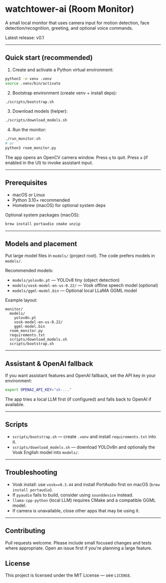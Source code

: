 # watchtower-ai (Room Monitor)

A small local monitor that uses camera input for motion detection, face detection/recognition, greeting, and optional voice commands.

Latest release: v0.1

---

## Quick start (recommended)

1. Create and activate a Python virtual environment:

```bash
python3 -m venv .venv
source .venv/bin/activate
```

2. Bootstrap environment (create venv + install deps):

```bash
./scripts/bootstrap.sh
```

3. Download models (helper):

```bash
./scripts/download_models.sh
```

4. Run the monitor:

```bash
./run_monitor.sh
# or
python3 room_monitor.py
```

The app opens an OpenCV camera window. Press `q` to quit. Press `a` (if enabled in the UI) to invoke assistant input.

---

## Prerequisites

- macOS or Linux
- Python 3.10+ recommended
- Homebrew (macOS) for optional system deps

Optional system packages (macOS):

```bash
brew install portaudio cmake unzip
```

---

## Models and placement

Put large model files in `models/` (project root). The code prefers models in `models/`.

Recommended models:

- `models/yolov8n.pt` — YOLOv8 tiny (object detection)
- `models/vosk-model-en-us-0.22/` — Vosk offline speech model (optional)
- `models/ggml-model.bin` — Optional local LLaMA GGML model

Example layout:

```
monitor/
  models/
    yolov8n.pt
    vosk-model-en-us-0.22/
    ggml-model.bin
  room_monitor.py
  requirements.txt
  scripts/download_models.sh
  scripts/bootstrap.sh
```

---

## Assistant & OpenAI fallback

If you want assistant features and OpenAI fallback, set the API key in your environment:

```bash
export OPENAI_API_KEY="sk-..."
```

The app tries a local LLM first (if configured) and falls back to OpenAI if available.

---

## Scripts

- `scripts/bootstrap.sh` — create `.venv` and install `requirements.txt` into it.
- `scripts/download_models.sh` — download YOLOv8n and optionally the Vosk English model into `models/`.

---

## Troubleshooting

- Vosk install: use `vosk==0.3.44` and install PortAudio first on macOS (`brew install portaudio`).
- If `pyaudio` fails to build, consider using `sounddevice` instead.
- `llama-cpp-python` (local LLM) requires CMake and a compatible GGML model.
- If camera is unavailable, close other apps that may be using it.

---

## Contributing

Pull requests welcome. Please include small focused changes and tests where appropriate. Open an issue first if you're planning a large feature.

## License

This project is licensed under the MIT License — see `LICENSE`.
